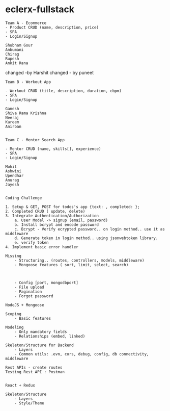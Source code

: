 # eclerx-fullstack


    Team A - Ecommerce
    - Product CRUD (name, description, price)
    - SPA
    - Login/Signup

    Shubham Gour
    Anbumani
    Chirag
    Rupesh
    Ankit Rana
changed -by Harshit
changed - by puneet


    Team B - Workout App

    - Workout CRUD (title, description, duration, cbpm)
    - SPA
    - Login/Signup

    Ganesh
    Shiva Rama Krishna
    Neeraj
    Kareem
    Anirban


    Team C - Mentor Search App

    - Mentor CRUD (name, skills[], experience)
    - SPA
    - Login/Signup

    Mohit
    Ashwini
    Upendhar
    Anurag
    Jayesh


    Coding Challenge

    1. Setup & GET, POST for todos's app {text: , completed: };
    2. Completed CRUD ( update, delete)
    3. Integrate Authentication/Authorization
        a. User Model -> signup (email, password)
        b. Install bcrypt and encode password
        c. Bcrypt - Verify ecrypted password.. on login method.. use it as middleware
        d. Generate token in login method.. using jsonwebtoken library.
        e. verify token
    4. Implement basic error handler

    Missing
        - Structuring.. (routes, controllers, models, middleware)
        - Mongoose features ( sort, limit, select, search)


        
        - Config [port, mongodbport]
        - File upload
        - Pagination
        - Forgot password

    NodeJS + Mongoose

    Scoping 
        - Basic features 
    
    Modeling
        - Only mandatory fields 
        - Relationships (embed, linked)
    
    Skeleton/Structure for Backend
        - Layers
        - Common utils: .evn, cors, debug, config, db connectivity, middleware
    
    Rest APIs - create routes
    Testing Rest API : Postman


    React + Redux

    Skeleton/Structure 
        - Layers
        - Style/Theme 





